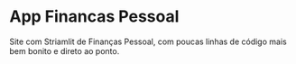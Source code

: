 # App Financas Pessoal
 Site com Striamlit de Finanças Pessoal, com poucas linhas de código mais bem bonito e direto ao ponto.
